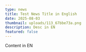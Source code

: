 ```yaml
---
type: news
title: Test News Title in English
date: 2025-08-03
thumbnail: uploads/113_67bbe73a.png
description: Desc in EN
featured: false
---
```


Content in EN